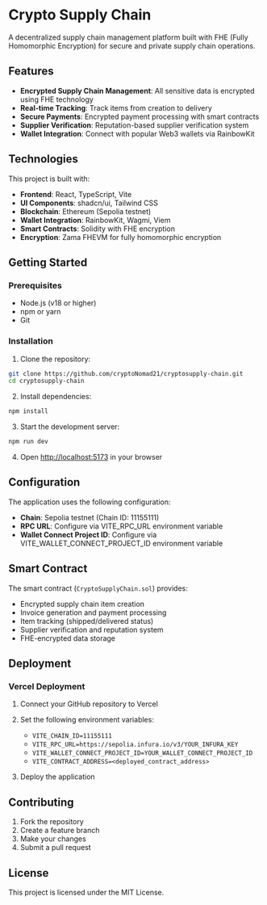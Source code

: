# Crypto Supply Chain

A decentralized supply chain management platform built with FHE (Fully Homomorphic Encryption) for secure and private supply chain operations.

## Features

- **Encrypted Supply Chain Management**: All sensitive data is encrypted using FHE technology
- **Real-time Tracking**: Track items from creation to delivery
- **Secure Payments**: Encrypted payment processing with smart contracts
- **Supplier Verification**: Reputation-based supplier verification system
- **Wallet Integration**: Connect with popular Web3 wallets via RainbowKit

## Technologies

This project is built with:

- **Frontend**: React, TypeScript, Vite
- **UI Components**: shadcn/ui, Tailwind CSS
- **Blockchain**: Ethereum (Sepolia testnet)
- **Wallet Integration**: RainbowKit, Wagmi, Viem
- **Smart Contracts**: Solidity with FHE encryption
- **Encryption**: Zama FHEVM for fully homomorphic encryption

## Getting Started

### Prerequisites

- Node.js (v18 or higher)
- npm or yarn
- Git

### Installation

1. Clone the repository:
```bash
git clone https://github.com/cryptoNomad21/cryptosupply-chain.git
cd cryptosupply-chain
```

2. Install dependencies:
```bash
npm install
```

3. Start the development server:
```bash
npm run dev
```

4. Open [http://localhost:5173](http://localhost:5173) in your browser

## Configuration

The application uses the following configuration:

- **Chain**: Sepolia testnet (Chain ID: 11155111)
- **RPC URL**: Configure via VITE_RPC_URL environment variable
- **Wallet Connect Project ID**: Configure via VITE_WALLET_CONNECT_PROJECT_ID environment variable

## Smart Contract

The smart contract (`CryptoSupplyChain.sol`) provides:

- Encrypted supply chain item creation
- Invoice generation and payment processing
- Item tracking (shipped/delivered status)
- Supplier verification and reputation system
- FHE-encrypted data storage

## Deployment

### Vercel Deployment

1. Connect your GitHub repository to Vercel
2. Set the following environment variables:
   - `VITE_CHAIN_ID=11155111`
   - `VITE_RPC_URL=https://sepolia.infura.io/v3/YOUR_INFURA_KEY`
   - `VITE_WALLET_CONNECT_PROJECT_ID=YOUR_WALLET_CONNECT_PROJECT_ID`
   - `VITE_CONTRACT_ADDRESS=<deployed_contract_address>`

3. Deploy the application

## Contributing

1. Fork the repository
2. Create a feature branch
3. Make your changes
4. Submit a pull request

## License

This project is licensed under the MIT License.
